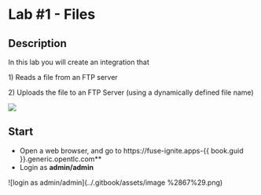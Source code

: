 # Lab \#1 - Files

## Description

In this lab you will create an integration that

1\) Reads a file from an FTP server

2\) Uploads the file to an FTP Server \(using a dynamically defined file name\)

![](https://lh4.googleusercontent.com/_Ibj3nsNj7jydHvAhs8qODkAMtpFNfwGs6qo4g77ZMk6W4lM3x5O0-ZyNuf33nriMckac26t_8bXihTV5crcGW-mhmT1Dnr0pku20wdJ8KsWkszaVb7c2GpYLoqZKUQhhgFk2IFeLlc)

## Start

* Open a web browser, and go to https://fuse-ignite.apps-{{ book.guid }}.generic.opentlc.com\*\*
* Login as **admin/admin**

![login as admin/admin](../.gitbook/assets/image %2867%29.png)

